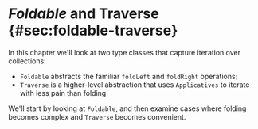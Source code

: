 # *Foldable* and Traverse {#sec:foldable-traverse}

In this chapter we'll look at two type classes
that capture iteration over collections:

  - `Foldable` abstracts the familiar
    `foldLeft` and `foldRight` operations;
  - `Traverse` is a higher-level abstraction
    that uses `Applicatives` to iterate
    with less pain than folding.

We'll start by looking at `Foldable`,
and then examine cases where folding becomes complex
and `Traverse` becomes convenient.
